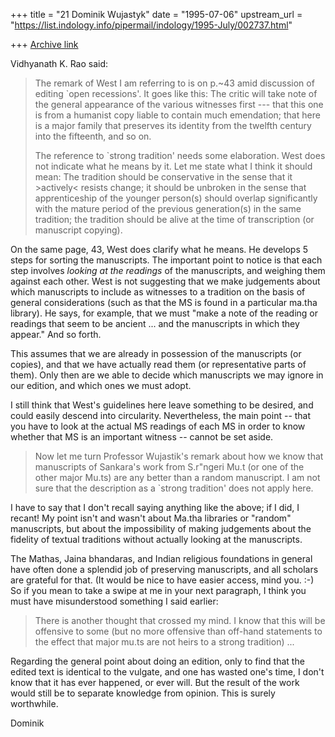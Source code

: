 +++
title = "21 Dominik Wujastyk"
date = "1995-07-06"
upstream_url = "https://list.indology.info/pipermail/indology/1995-July/002737.html"

+++
[Archive link](https://list.indology.info/pipermail/indology/1995-July/002737.html)

Vidhyanath K. Rao said:

> The remark of West I am referring to is on p.~43 amid discussion of
> editing `open recessions'. It goes like this:
>     The critic will take note of the general appearance of the various
>     witnesses first --- that this one is from a humanist copy liable to
>     contain much emendation; that here is a major family that preserves
>     its identity from the twelfth century into the fifteenth, and so on.
> 
> The reference to `strong tradition' needs some elaboration. West does not
> indicate what he means by it. Let me state what I think it should mean:
> The tradition should be conservative in the sense that it >actively<
> resists change; it should be unbroken in the sense that apprenticeship
> of the younger person(s) should overlap significantly with the mature
> period of the previous generation(s) in the same tradition; the tradition
> should be alive at the time of transcription (or manuscript copying).

On the same page, 43, West does clarify what he means.  He develops 5
steps for sorting the manuscripts.  The important point to notice is
that each step involves *looking at the readings* of the manuscripts,
and weighing them against each other.  West is not suggesting that we
make judgements about which manuscripts to include as witnesses to a
tradition on the basis of general considerations (such as that the MS is
found in a particular ma.tha library).  He says, for example, that we
must "make a note of the reading or readings that seem to be ancient ...
and the manuscripts in which they appear."  And so forth.

This assumes that we are already in possession of the manuscripts (or
copies), and that we have actually read them (or representative parts of
them).  Only then are we able to decide which manuscripts we may ignore
in our edition, and which ones we must adopt.

I still think that West's guidelines here leave something to be desired,
and could easily descend into circularity.  Nevertheless, the main point
-- that you have to look at the actual MS readings of each MS in order
to know whether that MS is an important witness -- cannot be set aside.

> Now let me turn Professor Wujastik's remark about how we know that manuscripts
> of Sankara's work from S.r"ngeri Mu.t (or one of the other major Mu.ts)
> are any better than a random manuscript. I am not sure that the
> description as a `strong tradition' does not apply here.

I have to say that I don't recall saying anything like the above; if I
did, I recant!   My point isn't and wasn't about Ma.tha libraries or
"random" manuscripts, but about the impossibility of making judgements
about the fidelity of textual traditions without actually looking at the
manuscripts.

The Mathas, Jaina bhandaras, and Indian religious foundations in
general have often done a splendid job of preserving manuscripts, and
all scholars are grateful for that.  (It would be nice to have easier
access, mind you. :-)  So if you mean to take a swipe at me in your next
paragraph, I think you must have misunderstood something I said earlier:

> There is another thought that crossed my mind. I know that this will be
> offensive to some (but no more offensive than off-hand statements to
> the effect that major mu.ts are not heirs to a strong tradition) ...

Regarding the general point about doing an edition, only to find that
the edited text is identical to the vulgate, and one has wasted one's
time, I don't know that it has ever happened, or ever will.  But the
result of the work would still be to separate knowledge from opinion.
This is surely worthwhile.

Dominik








